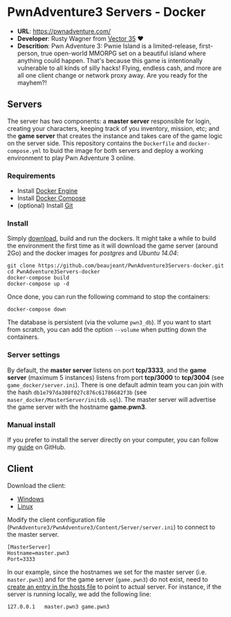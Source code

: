 # PwnAdventure3 Servers - Docker

* **URL**: https://pwnadventure.com/
* **Developer**: Rusty Wagner from [Vector 35](https://vector35.com/) ❤️
* **Descrition**: Pwn Adventure 3: Pwnie Island is a limited-release, first-person, true open-world MMORPG set on a beautiful island where anything could happen. That's because this game is intentionally vulnerable to all kinds of silly hacks! Flying, endless cash, and more are all one client change or network proxy away. Are you ready for the mayhem?! 


## Servers

The server has two components: a **master server** responsible for login, creating your characters, keeping track of you inventory, mission, etc; and the **game server** that creates the instance and takes care of the game logic on the server side. This repository contains the `Dockerfile` and `docker-compose.yml` to buid the image for both servers and deploy a working environment to play Pwn Adventure 3 online.

### Requirements

* Install [Docker Engine](https://docs.docker.com/engine/install/)
* Install [Docker Compose](https://docs.docker.com/compose/install/)
* (optional) Install [Git](https://github.com/git-guides/install-git)

### Install

Simply [download](https://github.com/beaujeant/PwnAdventure3Servers-docker/archive/refs/heads/main.zip), build and run the dockers. It might take a while to build the environment the first time as it will download the game server (around 2Go) and the docker images for _postgres_ and _Ubuntu 14.04_:

```
git clone https://github.com/beaujeant/PwnAdventure3Servers-docker.git
cd PwnAdventure3Servers-docker
docker-compose build
docker-compose up -d
```

Once done, you can run the following command to stop the containers:

```
docker-compose down
```

The database is persistent (via the volume `pwn3_db`). If you want to start from scratch, you can add the option `--volume` when putting down the containers.

### Server settings

By default, the **master server** listens on port **tcp/3333**, and the **game server** (maximum 5 instances) listens from port **tcp/3000** to **tcp/3004** (see `game_docker/server.ini`). There is one default admin team you can join with the hash `db1e797da308f027c876c61786682f3b` (see `maser_docker/MasterServer/initdb.sql`). The master server will advertise the game server with the hostname **game.pwn3**.


### Manual install

If you prefer to install the server directly on your computer, you can follow my [guide](https://github.com/beaujeant/PwnAdventure3/blob/master/INSTALL-server.md) on GitHub.

## Client

Download the client:

* [Windows](https://pwnadventure.com/PwnAdventure3_Windows.zip)
* [Linux](https://pwnadventure.com/PwnAdventure3_Linux.zip)

Modify the client configuration file (`PwnAdventure3/PwnAdventure3/Content/Server/server.ini`) to connect to the master server.

```
[MasterServer]
Hostname=master.pwn3
Port=3333
```

In our example, since the hostnames we set for the master server (i.e. `master.pwn3`) and for the game server (`game.pwn3`) do not exist, need to [create an entry in the hosts file](https://www.hostinger.com/tutorials/how-to-edit-hosts-file) to point to actual server. For instance, if the server is running locally, we add the following line:

```
127.0.0.1 	master.pwn3 game.pwn3
```